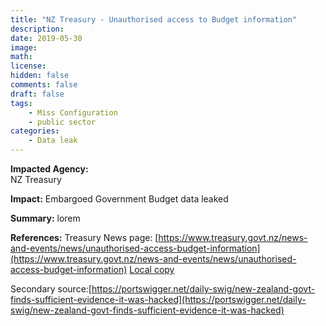 ```yaml
---
title: "NZ Treasury - Unauthorised access to Budget information"
description: 
date: 2019-05-30
image: 
math: 
license: 
hidden: false
comments: false
draft: false
tags: 
    - Miss Configuration
    - public sector
categories:
    - Data leak
---
```

**Impacted Agency:**</br>
NZ Treasury

**Impact:**
Embargoed Government Budget data leaked 

**Summary:**
lorem

**References:**
Treasury News page: [https://www.treasury.govt.nz/news-and-events/news/unauthorised-access-budget-information](https://www.treasury.govt.nz/news-and-events/news/unauthorised-access-budget-information)
[Local copy][def]

Secondary source:[https://portswigger.net/daily-swig/new-zealand-govt-finds-sufficient-evidence-it-was-hacked](https://portswigger.net/daily-swig/new-zealand-govt-finds-sufficient-evidence-it-was-hacked)

[def]: LocalCopy.html